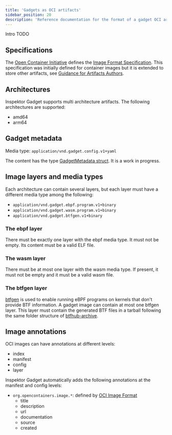 ```yaml
---
title: 'Gadgets as OCI artifacts'
sidebar_position: 20
description: 'Reference documentation for the format of a gadget OCI artifact'
---
```


Intro TODO

## Specifications

The [Open Container Initiative](https://opencontainers.org/) defines the [Image
Format
Specification](https://github.com/opencontainers/image-spec/blob/main/spec.md).
This specification was initially defined for container images but it is
extended to store other artifacts, see [Guidance for Artifacts
Authors](https://github.com/opencontainers/image-spec/blob/main/artifacts-guidance.md).

## Architectures

Inspektor Gadget supports multi architecture artifacts. The following
architectures are supported:

- amd64
- arm64

## Gadget metadata

Media type: `application/vnd.gadget.config.v1+yaml`

The content has the type [GadgetMetadata
struct](https://github.com/inspektor-gadget/inspektor-gadget/blob/7d12644a89217bdbf861da54cd8bd2a370754ece/pkg/gadgets/run/types/metadata.go#L136).
It is a work in progress.

## Image layers and media types

Each architecture can contain several layers, but each layer must have a
different media type among the following:

- `application/vnd.gadget.ebpf.program.v1+binary`
- `application/vnd.gadget.wasm.program.v1+binary`
- `application/vnd.gadget.btfgen.v1+binary`

### The ebpf layer

There must be exactly one layer with the ebpf media type. It must not be empty.
Its content must be a valid ELF file.

### The wasm layer

There must be at most one layer with the wasm media type. If present, it must
not be empty and it must be a valid wasm file.

### The btfgen layer

[btfgen](https://www.inspektor-gadget.io/blog/2022/03/btfgen-one-step-closer-to-truly-portable-ebpf-programs/)
is used to enable running eBPF programs on kernels that don't provide BTF information. A gadget
image can contain at most one btfgen layer. This layer must contain the generated BTF files in a
tarball following the same folder structure of
[btfhub-archive](https://github.com/aquasecurity/btfhub-archive/).

## Image annotations

OCI images can have annotations at different levels:
- index
- manifest
- config
- layer

Inspektor Gadget automatically adds the following annotations at the manifest and config levels:
- `org.opencontainers.image.*`: defined by [OCI Image Format](https://github.com/opencontainers/image-spec/blob/main/annotations.md#pre-defined-annotation-keys)
  - title
  - description
  - url
  - documentation
  - source
  - created
